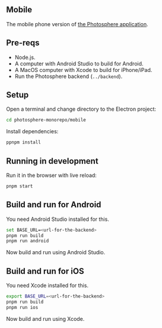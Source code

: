 ## Mobile

The mobile phone version of [the Photosphere application](https://rapidfullstackdevelopment.com/example-application).

## Pre-reqs

- Node.js.
- A computer with Android Studio to build for Android.
- A MacOS computer with Xcode to build for iPhone/iPad. 
- Run the Photosphere backend (`../backend`).

## Setup

Open a terminal and change directory to the Electron project:

```bash
cd photosphere-monorepo/mobile
```

Install dependencies:

```bash
ppnpm install
```

## Running in development

Run it in the browser with live reload:

```bash
pnpm start
```

## Build and run for Android

You need Android Studio installed for this.

```bash 
set BASE_URL=<url-for-the-backend>
pnpm run build 
pnpm run android
```

Now build and run using Android Studio.

## Build and run for iOS

You need Xcode installed for this.

```bash 
export BASE_URL=<url-for-the-backend>
pnpm run build
pnpm run ios 
```

Now build and run using Xcode.